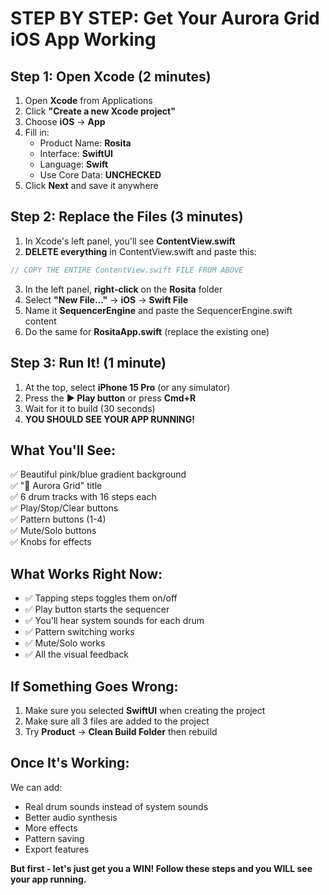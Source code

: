 # STEP BY STEP: Get Your Aurora Grid iOS App Working

## Step 1: Open Xcode (2 minutes)
1. Open **Xcode** from Applications
2. Click **"Create a new Xcode project"**
3. Choose **iOS** → **App**
4. Fill in:
   - Product Name: **Rosita**
   - Interface: **SwiftUI** 
   - Language: **Swift**
   - Use Core Data: **UNCHECKED**
5. Click **Next** and save it anywhere

## Step 2: Replace the Files (3 minutes)
1. In Xcode's left panel, you'll see **ContentView.swift**
2. **DELETE everything** in ContentView.swift and paste this:

```swift
// COPY THE ENTIRE ContentView.swift FILE FROM ABOVE
```

3. In the left panel, **right-click** on the **Rosita** folder
4. Select **"New File..."** → **iOS** → **Swift File**
5. Name it **SequencerEngine** and paste the SequencerEngine.swift content
6. Do the same for **RositaApp.swift** (replace the existing one)

## Step 3: Run It! (1 minute)
1. At the top, select **iPhone 15 Pro** (or any simulator)
2. Press the **▶️ Play button** or press **Cmd+R**
3. Wait for it to build (30 seconds)
4. **YOU SHOULD SEE YOUR APP RUNNING!**

## What You'll See:
✅ Beautiful pink/blue gradient background  
✅ "🌸 Aurora Grid" title  
✅ 6 drum tracks with 16 steps each  
✅ Play/Stop/Clear buttons  
✅ Pattern buttons (1-4)  
✅ Mute/Solo buttons  
✅ Knobs for effects  

## What Works Right Now:
- ✅ Tapping steps toggles them on/off
- ✅ Play button starts the sequencer 
- ✅ You'll hear system sounds for each drum
- ✅ Pattern switching works
- ✅ Mute/Solo works
- ✅ All the visual feedback

## If Something Goes Wrong:
1. Make sure you selected **SwiftUI** when creating the project
2. Make sure all 3 files are added to the project
3. Try **Product** → **Clean Build Folder** then rebuild

## Once It's Working:
We can add:
- Real drum sounds instead of system sounds
- Better audio synthesis
- More effects
- Pattern saving
- Export features

**But first - let's just get you a WIN! Follow these steps and you WILL see your app running.**